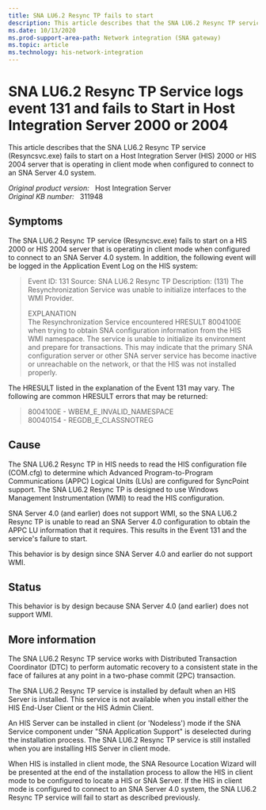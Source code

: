 ```yaml
---
title: SNA LU6.2 Resync TP fails to start
description: This article describes that the SNA LU6.2 Resync TP service (Resyncsvc.exe) fails to start on a Host Integration Server 2000 or HIS 2004 server that is operating in client mode when configured to connect to an SNA Server 4.0 system.
ms.date: 10/13/2020
ms.prod-support-area-path: Network integration (SNA gateway)
ms.topic: article
ms.technology: his-network-integration
---
```

# SNA LU6.2 Resync TP Service logs event 131 and fails to Start in Host Integration Server 2000 or 2004

This article describes that the SNA LU6.2 Resync TP service (Resyncsvc.exe) fails to start on a Host Integration Server (HIS) 2000 or HIS 2004 server that is operating in client mode when configured to connect to an SNA Server 4.0 system.

_Original product version:_ &nbsp; Host Integration Server  
_Original KB number:_ &nbsp; 311948

## Symptoms

The SNA LU6.2 Resync TP service (Resyncsvc.exe) fails to start on a HIS 2000 or HIS 2004 server that is operating in client mode when configured to connect to an SNA Server 4.0 system. In addition, the following event will be logged in the Application Event Log on the HIS system:

> Event ID: 131
Source: SNA LU6.2 Resync TP
Description: (131) The Resynchronization Service was unable to initialize interfaces to the WMI Provider.
>
> EXPLANATION  
The Resynchronization Service encountered HRESULT 8004100E when trying to obtain SNA configuration information from the HIS WMI namespace. The service is unable to initialize its environment and prepare for transactions. This may indicate that the primary SNA configuration server or other SNA server service has become inactive or unreachable on the network, or that the HIS was not installed properly.

The HRESULT listed in the explanation of the Event 131 may vary. The following are common HRESULT errors that may be returned:

> 8004100E - WBEM_E_INVALID_NAMESPACE  
80040154 - REGDB_E_CLASSNOTREG

## Cause

The SNA LU6.2 Resync TP in HIS needs to read the HIS configuration file (COM.cfg) to determine which Advanced Program-to-Program Communications (APPC) Logical Units (LUs) are configured for SyncPoint support. The SNA LU6.2 Resync TP is designed to use Windows Management Instrumentation (WMI) to read the HIS configuration.

SNA Server 4.0 (and earlier) does not support WMI, so the SNA LU6.2 Resync TP is unable to read an SNA Server 4.0 configuration to obtain the APPC LU information that it requires. This results in the Event 131 and the service's failure to start.

This behavior is by design since SNA Server 4.0 and earlier do not support WMI.

## Status

This behavior is by design because SNA Server 4.0 (and earlier) does not support WMI.

## More information

The SNA LU6.2 Resync TP service works with Distributed Transaction Coordinator (DTC) to perform automatic recovery to a consistent state in the face of failures at any point in a two-phase commit (2PC) transaction.

The SNA LU6.2 Resync TP service is installed by default when an HIS Server is installed. This service is not available when you install either the HIS End-User Client or the HIS Admin Client.

An HIS Server can be installed in client (or 'Nodeless') mode if the SNA Service component under "SNA Application Support" is deselected during the installation process. The SNA LU6.2 Resync TP service is still installed when you are installing HIS Server in client mode.

When HIS is installed in client mode, the SNA Resource Location Wizard will be presented at the end of the installation process to allow the HIS in client mode to be configured to locate a HIS or SNA Server. If the HIS in client mode is configured to connect to an SNA Server 4.0 system, the SNA LU6.2 Resync TP service will fail to start as described previously.
